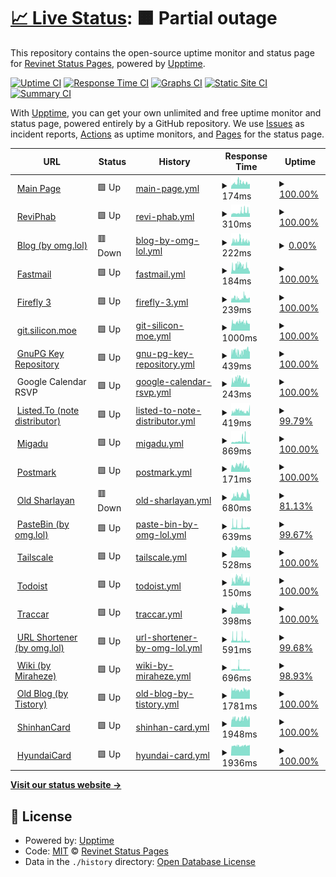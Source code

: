 # [📈 Live Status](https://status.revi.me): <!--live status--> **🟧 Partial outage**

This repository contains the open-source uptime monitor and status page for [Revinet Status Pages](https://status.revi.me), powered by [Upptime](https://github.com/upptime/upptime).

[![Uptime CI](https://github.com/revinet-status/upptime/workflows/Uptime%20CI/badge.svg)](https://github.com/revinet-status/upptime/actions?query=workflow%3A%22Uptime+CI%22)
[![Response Time CI](https://github.com/revinet-status/upptime/workflows/Response%20Time%20CI/badge.svg)](https://github.com/revinet-status/upptime/actions?query=workflow%3A%22Response+Time+CI%22)
[![Graphs CI](https://github.com/revinet-status/upptime/workflows/Graphs%20CI/badge.svg)](https://github.com/revinet-status/upptime/actions?query=workflow%3A%22Graphs+CI%22)
[![Static Site CI](https://github.com/revinet-status/upptime/workflows/Static%20Site%20CI/badge.svg)](https://github.com/revinet-status/upptime/actions?query=workflow%3A%22Static+Site+CI%22)
[![Summary CI](https://github.com/revinet-status/upptime/workflows/Summary%20CI/badge.svg)](https://github.com/revinet-status/upptime/actions?query=workflow%3A%22Summary+CI%22)

With [Upptime](https://upptime.js.org), you can get your own unlimited and free uptime monitor and status page, powered entirely by a GitHub repository. We use [Issues](https://github.com/revinet-status/upptime/issues) as incident reports, [Actions](https://github.com/revinet-status/upptime/actions) as uptime monitors, and [Pages](https://status.revi.me) for the status page.

<!--start: status pages-->
<!-- This summary is generated by Upptime (https://github.com/upptime/upptime) -->
<!-- Do not edit this manually, your changes will be overwritten -->
<!-- prettier-ignore -->
| URL | Status | History | Response Time | Uptime |
| --- | ------ | ------- | ------------- | ------ |
| <img alt="" src="https://icons.duckduckgo.com/ip3/revi.xyz.ico" height="13"> [Main Page](https://revi.xyz/) | 🟩 Up | [main-page.yml](https://github.com/revinet-status/upptime/commits/HEAD/history/main-page.yml) | <details><summary><img alt="Response time graph" src="./graphs/main-page/response-time-week.png" height="20"> 174ms</summary><br><a href="https://status.revi.me/history/main-page"><img alt="Response time 616" src="https://img.shields.io/endpoint?url=https%3A%2F%2Fraw.githubusercontent.com%2Frevinet-status%2Fupptime%2FHEAD%2Fapi%2Fmain-page%2Fresponse-time.json"></a><br><a href="https://status.revi.me/history/main-page"><img alt="24-hour response time 149" src="https://img.shields.io/endpoint?url=https%3A%2F%2Fraw.githubusercontent.com%2Frevinet-status%2Fupptime%2FHEAD%2Fapi%2Fmain-page%2Fresponse-time-day.json"></a><br><a href="https://status.revi.me/history/main-page"><img alt="7-day response time 174" src="https://img.shields.io/endpoint?url=https%3A%2F%2Fraw.githubusercontent.com%2Frevinet-status%2Fupptime%2FHEAD%2Fapi%2Fmain-page%2Fresponse-time-week.json"></a><br><a href="https://status.revi.me/history/main-page"><img alt="30-day response time 211" src="https://img.shields.io/endpoint?url=https%3A%2F%2Fraw.githubusercontent.com%2Frevinet-status%2Fupptime%2FHEAD%2Fapi%2Fmain-page%2Fresponse-time-month.json"></a><br><a href="https://status.revi.me/history/main-page"><img alt="1-year response time 616" src="https://img.shields.io/endpoint?url=https%3A%2F%2Fraw.githubusercontent.com%2Frevinet-status%2Fupptime%2FHEAD%2Fapi%2Fmain-page%2Fresponse-time-year.json"></a></details> | <details><summary><a href="https://status.revi.me/history/main-page">100.00%</a></summary><a href="https://status.revi.me/history/main-page"><img alt="All-time uptime 99.51%" src="https://img.shields.io/endpoint?url=https%3A%2F%2Fraw.githubusercontent.com%2Frevinet-status%2Fupptime%2FHEAD%2Fapi%2Fmain-page%2Fuptime.json"></a><br><a href="https://status.revi.me/history/main-page"><img alt="24-hour uptime 100.00%" src="https://img.shields.io/endpoint?url=https%3A%2F%2Fraw.githubusercontent.com%2Frevinet-status%2Fupptime%2FHEAD%2Fapi%2Fmain-page%2Fuptime-day.json"></a><br><a href="https://status.revi.me/history/main-page"><img alt="7-day uptime 100.00%" src="https://img.shields.io/endpoint?url=https%3A%2F%2Fraw.githubusercontent.com%2Frevinet-status%2Fupptime%2FHEAD%2Fapi%2Fmain-page%2Fuptime-week.json"></a><br><a href="https://status.revi.me/history/main-page"><img alt="30-day uptime 100.00%" src="https://img.shields.io/endpoint?url=https%3A%2F%2Fraw.githubusercontent.com%2Frevinet-status%2Fupptime%2FHEAD%2Fapi%2Fmain-page%2Fuptime-month.json"></a><br><a href="https://status.revi.me/history/main-page"><img alt="1-year uptime 99.51%" src="https://img.shields.io/endpoint?url=https%3A%2F%2Fraw.githubusercontent.com%2Frevinet-status%2Fupptime%2FHEAD%2Fapi%2Fmain-page%2Fuptime-year.json"></a></details>
| <img alt="" src="https://icons.duckduckgo.com/ip3/issuetracker.revi.xyz.ico" height="13"> [ReviPhab](https://issuetracker.revi.xyz/status/) | 🟩 Up | [revi-phab.yml](https://github.com/revinet-status/upptime/commits/HEAD/history/revi-phab.yml) | <details><summary><img alt="Response time graph" src="./graphs/revi-phab/response-time-week.png" height="20"> 310ms</summary><br><a href="https://status.revi.me/history/revi-phab"><img alt="Response time 627" src="https://img.shields.io/endpoint?url=https%3A%2F%2Fraw.githubusercontent.com%2Frevinet-status%2Fupptime%2FHEAD%2Fapi%2Frevi-phab%2Fresponse-time.json"></a><br><a href="https://status.revi.me/history/revi-phab"><img alt="24-hour response time 380" src="https://img.shields.io/endpoint?url=https%3A%2F%2Fraw.githubusercontent.com%2Frevinet-status%2Fupptime%2FHEAD%2Fapi%2Frevi-phab%2Fresponse-time-day.json"></a><br><a href="https://status.revi.me/history/revi-phab"><img alt="7-day response time 310" src="https://img.shields.io/endpoint?url=https%3A%2F%2Fraw.githubusercontent.com%2Frevinet-status%2Fupptime%2FHEAD%2Fapi%2Frevi-phab%2Fresponse-time-week.json"></a><br><a href="https://status.revi.me/history/revi-phab"><img alt="30-day response time 410" src="https://img.shields.io/endpoint?url=https%3A%2F%2Fraw.githubusercontent.com%2Frevinet-status%2Fupptime%2FHEAD%2Fapi%2Frevi-phab%2Fresponse-time-month.json"></a><br><a href="https://status.revi.me/history/revi-phab"><img alt="1-year response time 627" src="https://img.shields.io/endpoint?url=https%3A%2F%2Fraw.githubusercontent.com%2Frevinet-status%2Fupptime%2FHEAD%2Fapi%2Frevi-phab%2Fresponse-time-year.json"></a></details> | <details><summary><a href="https://status.revi.me/history/revi-phab">100.00%</a></summary><a href="https://status.revi.me/history/revi-phab"><img alt="All-time uptime 84.65%" src="https://img.shields.io/endpoint?url=https%3A%2F%2Fraw.githubusercontent.com%2Frevinet-status%2Fupptime%2FHEAD%2Fapi%2Frevi-phab%2Fuptime.json"></a><br><a href="https://status.revi.me/history/revi-phab"><img alt="24-hour uptime 100.00%" src="https://img.shields.io/endpoint?url=https%3A%2F%2Fraw.githubusercontent.com%2Frevinet-status%2Fupptime%2FHEAD%2Fapi%2Frevi-phab%2Fuptime-day.json"></a><br><a href="https://status.revi.me/history/revi-phab"><img alt="7-day uptime 100.00%" src="https://img.shields.io/endpoint?url=https%3A%2F%2Fraw.githubusercontent.com%2Frevinet-status%2Fupptime%2FHEAD%2Fapi%2Frevi-phab%2Fuptime-week.json"></a><br><a href="https://status.revi.me/history/revi-phab"><img alt="30-day uptime 99.71%" src="https://img.shields.io/endpoint?url=https%3A%2F%2Fraw.githubusercontent.com%2Frevinet-status%2Fupptime%2FHEAD%2Fapi%2Frevi-phab%2Fuptime-month.json"></a><br><a href="https://status.revi.me/history/revi-phab"><img alt="1-year uptime 84.65%" src="https://img.shields.io/endpoint?url=https%3A%2F%2Fraw.githubusercontent.com%2Frevinet-status%2Fupptime%2FHEAD%2Fapi%2Frevi-phab%2Fuptime-year.json"></a></details>
| <img alt="" src="https://icons.duckduckgo.com/ip3/revi.blog.ico" height="13"> [Blog (by omg.lol)](https://revi.blog/P86) | 🟥 Down | [blog-by-omg-lol.yml](https://github.com/revinet-status/upptime/commits/HEAD/history/blog-by-omg-lol.yml) | <details><summary><img alt="Response time graph" src="./graphs/blog-by-omg-lol/response-time-week.png" height="20"> 222ms</summary><br><a href="https://status.revi.me/history/blog-by-omg-lol"><img alt="Response time 708" src="https://img.shields.io/endpoint?url=https%3A%2F%2Fraw.githubusercontent.com%2Frevinet-status%2Fupptime%2FHEAD%2Fapi%2Fblog-by-omg-lol%2Fresponse-time.json"></a><br><a href="https://status.revi.me/history/blog-by-omg-lol"><img alt="24-hour response time 222" src="https://img.shields.io/endpoint?url=https%3A%2F%2Fraw.githubusercontent.com%2Frevinet-status%2Fupptime%2FHEAD%2Fapi%2Fblog-by-omg-lol%2Fresponse-time-day.json"></a><br><a href="https://status.revi.me/history/blog-by-omg-lol"><img alt="7-day response time 222" src="https://img.shields.io/endpoint?url=https%3A%2F%2Fraw.githubusercontent.com%2Frevinet-status%2Fupptime%2FHEAD%2Fapi%2Fblog-by-omg-lol%2Fresponse-time-week.json"></a><br><a href="https://status.revi.me/history/blog-by-omg-lol"><img alt="30-day response time 416" src="https://img.shields.io/endpoint?url=https%3A%2F%2Fraw.githubusercontent.com%2Frevinet-status%2Fupptime%2FHEAD%2Fapi%2Fblog-by-omg-lol%2Fresponse-time-month.json"></a><br><a href="https://status.revi.me/history/blog-by-omg-lol"><img alt="1-year response time 708" src="https://img.shields.io/endpoint?url=https%3A%2F%2Fraw.githubusercontent.com%2Frevinet-status%2Fupptime%2FHEAD%2Fapi%2Fblog-by-omg-lol%2Fresponse-time-year.json"></a></details> | <details><summary><a href="https://status.revi.me/history/blog-by-omg-lol">0.00%</a></summary><a href="https://status.revi.me/history/blog-by-omg-lol"><img alt="All-time uptime 92.49%" src="https://img.shields.io/endpoint?url=https%3A%2F%2Fraw.githubusercontent.com%2Frevinet-status%2Fupptime%2FHEAD%2Fapi%2Fblog-by-omg-lol%2Fuptime.json"></a><br><a href="https://status.revi.me/history/blog-by-omg-lol"><img alt="24-hour uptime 0.00%" src="https://img.shields.io/endpoint?url=https%3A%2F%2Fraw.githubusercontent.com%2Frevinet-status%2Fupptime%2FHEAD%2Fapi%2Fblog-by-omg-lol%2Fuptime-day.json"></a><br><a href="https://status.revi.me/history/blog-by-omg-lol"><img alt="7-day uptime 0.00%" src="https://img.shields.io/endpoint?url=https%3A%2F%2Fraw.githubusercontent.com%2Frevinet-status%2Fupptime%2FHEAD%2Fapi%2Fblog-by-omg-lol%2Fuptime-week.json"></a><br><a href="https://status.revi.me/history/blog-by-omg-lol"><img alt="30-day uptime 44.91%" src="https://img.shields.io/endpoint?url=https%3A%2F%2Fraw.githubusercontent.com%2Frevinet-status%2Fupptime%2FHEAD%2Fapi%2Fblog-by-omg-lol%2Fuptime-month.json"></a><br><a href="https://status.revi.me/history/blog-by-omg-lol"><img alt="1-year uptime 92.49%" src="https://img.shields.io/endpoint?url=https%3A%2F%2Fraw.githubusercontent.com%2Frevinet-status%2Fupptime%2FHEAD%2Fapi%2Fblog-by-omg-lol%2Fuptime-year.json"></a></details>
| <img alt="" src="https://icons.duckduckgo.com/ip3/app.fastmail.com.ico" height="13"> [Fastmail](https://app.fastmail.com/) | 🟩 Up | [fastmail.yml](https://github.com/revinet-status/upptime/commits/HEAD/history/fastmail.yml) | <details><summary><img alt="Response time graph" src="./graphs/fastmail/response-time-week.png" height="20"> 184ms</summary><br><a href="https://status.revi.me/history/fastmail"><img alt="Response time 179" src="https://img.shields.io/endpoint?url=https%3A%2F%2Fraw.githubusercontent.com%2Frevinet-status%2Fupptime%2FHEAD%2Fapi%2Ffastmail%2Fresponse-time.json"></a><br><a href="https://status.revi.me/history/fastmail"><img alt="24-hour response time 100" src="https://img.shields.io/endpoint?url=https%3A%2F%2Fraw.githubusercontent.com%2Frevinet-status%2Fupptime%2FHEAD%2Fapi%2Ffastmail%2Fresponse-time-day.json"></a><br><a href="https://status.revi.me/history/fastmail"><img alt="7-day response time 184" src="https://img.shields.io/endpoint?url=https%3A%2F%2Fraw.githubusercontent.com%2Frevinet-status%2Fupptime%2FHEAD%2Fapi%2Ffastmail%2Fresponse-time-week.json"></a><br><a href="https://status.revi.me/history/fastmail"><img alt="30-day response time 167" src="https://img.shields.io/endpoint?url=https%3A%2F%2Fraw.githubusercontent.com%2Frevinet-status%2Fupptime%2FHEAD%2Fapi%2Ffastmail%2Fresponse-time-month.json"></a><br><a href="https://status.revi.me/history/fastmail"><img alt="1-year response time 179" src="https://img.shields.io/endpoint?url=https%3A%2F%2Fraw.githubusercontent.com%2Frevinet-status%2Fupptime%2FHEAD%2Fapi%2Ffastmail%2Fresponse-time-year.json"></a></details> | <details><summary><a href="https://status.revi.me/history/fastmail">100.00%</a></summary><a href="https://status.revi.me/history/fastmail"><img alt="All-time uptime 100.00%" src="https://img.shields.io/endpoint?url=https%3A%2F%2Fraw.githubusercontent.com%2Frevinet-status%2Fupptime%2FHEAD%2Fapi%2Ffastmail%2Fuptime.json"></a><br><a href="https://status.revi.me/history/fastmail"><img alt="24-hour uptime 100.00%" src="https://img.shields.io/endpoint?url=https%3A%2F%2Fraw.githubusercontent.com%2Frevinet-status%2Fupptime%2FHEAD%2Fapi%2Ffastmail%2Fuptime-day.json"></a><br><a href="https://status.revi.me/history/fastmail"><img alt="7-day uptime 100.00%" src="https://img.shields.io/endpoint?url=https%3A%2F%2Fraw.githubusercontent.com%2Frevinet-status%2Fupptime%2FHEAD%2Fapi%2Ffastmail%2Fuptime-week.json"></a><br><a href="https://status.revi.me/history/fastmail"><img alt="30-day uptime 100.00%" src="https://img.shields.io/endpoint?url=https%3A%2F%2Fraw.githubusercontent.com%2Frevinet-status%2Fupptime%2FHEAD%2Fapi%2Ffastmail%2Fuptime-month.json"></a><br><a href="https://status.revi.me/history/fastmail"><img alt="1-year uptime 100.00%" src="https://img.shields.io/endpoint?url=https%3A%2F%2Fraw.githubusercontent.com%2Frevinet-status%2Fupptime%2FHEAD%2Fapi%2Ffastmail%2Fuptime-year.json"></a></details>
| <img alt="" src="https://icons.duckduckgo.com/ip3/ff3.revi.xyz.ico" height="13"> [Firefly 3](https://ff3.revi.xyz/login) | 🟩 Up | [firefly-3.yml](https://github.com/revinet-status/upptime/commits/HEAD/history/firefly-3.yml) | <details><summary><img alt="Response time graph" src="./graphs/firefly-3/response-time-week.png" height="20"> 239ms</summary><br><a href="https://status.revi.me/history/firefly-3"><img alt="Response time 268" src="https://img.shields.io/endpoint?url=https%3A%2F%2Fraw.githubusercontent.com%2Frevinet-status%2Fupptime%2FHEAD%2Fapi%2Ffirefly-3%2Fresponse-time.json"></a><br><a href="https://status.revi.me/history/firefly-3"><img alt="24-hour response time 254" src="https://img.shields.io/endpoint?url=https%3A%2F%2Fraw.githubusercontent.com%2Frevinet-status%2Fupptime%2FHEAD%2Fapi%2Ffirefly-3%2Fresponse-time-day.json"></a><br><a href="https://status.revi.me/history/firefly-3"><img alt="7-day response time 239" src="https://img.shields.io/endpoint?url=https%3A%2F%2Fraw.githubusercontent.com%2Frevinet-status%2Fupptime%2FHEAD%2Fapi%2Ffirefly-3%2Fresponse-time-week.json"></a><br><a href="https://status.revi.me/history/firefly-3"><img alt="30-day response time 244" src="https://img.shields.io/endpoint?url=https%3A%2F%2Fraw.githubusercontent.com%2Frevinet-status%2Fupptime%2FHEAD%2Fapi%2Ffirefly-3%2Fresponse-time-month.json"></a><br><a href="https://status.revi.me/history/firefly-3"><img alt="1-year response time 268" src="https://img.shields.io/endpoint?url=https%3A%2F%2Fraw.githubusercontent.com%2Frevinet-status%2Fupptime%2FHEAD%2Fapi%2Ffirefly-3%2Fresponse-time-year.json"></a></details> | <details><summary><a href="https://status.revi.me/history/firefly-3">100.00%</a></summary><a href="https://status.revi.me/history/firefly-3"><img alt="All-time uptime 91.80%" src="https://img.shields.io/endpoint?url=https%3A%2F%2Fraw.githubusercontent.com%2Frevinet-status%2Fupptime%2FHEAD%2Fapi%2Ffirefly-3%2Fuptime.json"></a><br><a href="https://status.revi.me/history/firefly-3"><img alt="24-hour uptime 100.00%" src="https://img.shields.io/endpoint?url=https%3A%2F%2Fraw.githubusercontent.com%2Frevinet-status%2Fupptime%2FHEAD%2Fapi%2Ffirefly-3%2Fuptime-day.json"></a><br><a href="https://status.revi.me/history/firefly-3"><img alt="7-day uptime 100.00%" src="https://img.shields.io/endpoint?url=https%3A%2F%2Fraw.githubusercontent.com%2Frevinet-status%2Fupptime%2FHEAD%2Fapi%2Ffirefly-3%2Fuptime-week.json"></a><br><a href="https://status.revi.me/history/firefly-3"><img alt="30-day uptime 94.73%" src="https://img.shields.io/endpoint?url=https%3A%2F%2Fraw.githubusercontent.com%2Frevinet-status%2Fupptime%2FHEAD%2Fapi%2Ffirefly-3%2Fuptime-month.json"></a><br><a href="https://status.revi.me/history/firefly-3"><img alt="1-year uptime 91.80%" src="https://img.shields.io/endpoint?url=https%3A%2F%2Fraw.githubusercontent.com%2Frevinet-status%2Fupptime%2FHEAD%2Fapi%2Ffirefly-3%2Fuptime-year.json"></a></details>
| <img alt="" src="https://icons.duckduckgo.com/ip3/git.silicon.moe.ico" height="13"> [git.silicon.moe](https://git.silicon.moe/revi/dots/commit/7a987ba1a7625052a50d9c7c87dcc89de562e931) | 🟩 Up | [git-silicon-moe.yml](https://github.com/revinet-status/upptime/commits/HEAD/history/git-silicon-moe.yml) | <details><summary><img alt="Response time graph" src="./graphs/git-silicon-moe/response-time-week.png" height="20"> 1000ms</summary><br><a href="https://status.revi.me/history/git-silicon-moe"><img alt="Response time 975" src="https://img.shields.io/endpoint?url=https%3A%2F%2Fraw.githubusercontent.com%2Frevinet-status%2Fupptime%2FHEAD%2Fapi%2Fgit-silicon-moe%2Fresponse-time.json"></a><br><a href="https://status.revi.me/history/git-silicon-moe"><img alt="24-hour response time 870" src="https://img.shields.io/endpoint?url=https%3A%2F%2Fraw.githubusercontent.com%2Frevinet-status%2Fupptime%2FHEAD%2Fapi%2Fgit-silicon-moe%2Fresponse-time-day.json"></a><br><a href="https://status.revi.me/history/git-silicon-moe"><img alt="7-day response time 1000" src="https://img.shields.io/endpoint?url=https%3A%2F%2Fraw.githubusercontent.com%2Frevinet-status%2Fupptime%2FHEAD%2Fapi%2Fgit-silicon-moe%2Fresponse-time-week.json"></a><br><a href="https://status.revi.me/history/git-silicon-moe"><img alt="30-day response time 945" src="https://img.shields.io/endpoint?url=https%3A%2F%2Fraw.githubusercontent.com%2Frevinet-status%2Fupptime%2FHEAD%2Fapi%2Fgit-silicon-moe%2Fresponse-time-month.json"></a><br><a href="https://status.revi.me/history/git-silicon-moe"><img alt="1-year response time 975" src="https://img.shields.io/endpoint?url=https%3A%2F%2Fraw.githubusercontent.com%2Frevinet-status%2Fupptime%2FHEAD%2Fapi%2Fgit-silicon-moe%2Fresponse-time-year.json"></a></details> | <details><summary><a href="https://status.revi.me/history/git-silicon-moe">100.00%</a></summary><a href="https://status.revi.me/history/git-silicon-moe"><img alt="All-time uptime 82.67%" src="https://img.shields.io/endpoint?url=https%3A%2F%2Fraw.githubusercontent.com%2Frevinet-status%2Fupptime%2FHEAD%2Fapi%2Fgit-silicon-moe%2Fuptime.json"></a><br><a href="https://status.revi.me/history/git-silicon-moe"><img alt="24-hour uptime 100.00%" src="https://img.shields.io/endpoint?url=https%3A%2F%2Fraw.githubusercontent.com%2Frevinet-status%2Fupptime%2FHEAD%2Fapi%2Fgit-silicon-moe%2Fuptime-day.json"></a><br><a href="https://status.revi.me/history/git-silicon-moe"><img alt="7-day uptime 100.00%" src="https://img.shields.io/endpoint?url=https%3A%2F%2Fraw.githubusercontent.com%2Frevinet-status%2Fupptime%2FHEAD%2Fapi%2Fgit-silicon-moe%2Fuptime-week.json"></a><br><a href="https://status.revi.me/history/git-silicon-moe"><img alt="30-day uptime 100.00%" src="https://img.shields.io/endpoint?url=https%3A%2F%2Fraw.githubusercontent.com%2Frevinet-status%2Fupptime%2FHEAD%2Fapi%2Fgit-silicon-moe%2Fuptime-month.json"></a><br><a href="https://status.revi.me/history/git-silicon-moe"><img alt="1-year uptime 82.67%" src="https://img.shields.io/endpoint?url=https%3A%2F%2Fraw.githubusercontent.com%2Frevinet-status%2Fupptime%2FHEAD%2Fapi%2Fgit-silicon-moe%2Fuptime-year.json"></a></details>
| <img alt="" src="https://static.miraheze.org/reviwiki/0/09/Reviwikifavicon.ico" height="13"> [GnuPG Key Repository](https://k.revi.xyz/0xBEFF197A.asc) | 🟩 Up | [gnu-pg-key-repository.yml](https://github.com/revinet-status/upptime/commits/HEAD/history/gnu-pg-key-repository.yml) | <details><summary><img alt="Response time graph" src="./graphs/gnu-pg-key-repository/response-time-week.png" height="20"> 439ms</summary><br><a href="https://status.revi.me/history/gnu-pg-key-repository"><img alt="Response time 506" src="https://img.shields.io/endpoint?url=https%3A%2F%2Fraw.githubusercontent.com%2Frevinet-status%2Fupptime%2FHEAD%2Fapi%2Fgnu-pg-key-repository%2Fresponse-time.json"></a><br><a href="https://status.revi.me/history/gnu-pg-key-repository"><img alt="24-hour response time 469" src="https://img.shields.io/endpoint?url=https%3A%2F%2Fraw.githubusercontent.com%2Frevinet-status%2Fupptime%2FHEAD%2Fapi%2Fgnu-pg-key-repository%2Fresponse-time-day.json"></a><br><a href="https://status.revi.me/history/gnu-pg-key-repository"><img alt="7-day response time 439" src="https://img.shields.io/endpoint?url=https%3A%2F%2Fraw.githubusercontent.com%2Frevinet-status%2Fupptime%2FHEAD%2Fapi%2Fgnu-pg-key-repository%2Fresponse-time-week.json"></a><br><a href="https://status.revi.me/history/gnu-pg-key-repository"><img alt="30-day response time 702" src="https://img.shields.io/endpoint?url=https%3A%2F%2Fraw.githubusercontent.com%2Frevinet-status%2Fupptime%2FHEAD%2Fapi%2Fgnu-pg-key-repository%2Fresponse-time-month.json"></a><br><a href="https://status.revi.me/history/gnu-pg-key-repository"><img alt="1-year response time 506" src="https://img.shields.io/endpoint?url=https%3A%2F%2Fraw.githubusercontent.com%2Frevinet-status%2Fupptime%2FHEAD%2Fapi%2Fgnu-pg-key-repository%2Fresponse-time-year.json"></a></details> | <details><summary><a href="https://status.revi.me/history/gnu-pg-key-repository">100.00%</a></summary><a href="https://status.revi.me/history/gnu-pg-key-repository"><img alt="All-time uptime 100.00%" src="https://img.shields.io/endpoint?url=https%3A%2F%2Fraw.githubusercontent.com%2Frevinet-status%2Fupptime%2FHEAD%2Fapi%2Fgnu-pg-key-repository%2Fuptime.json"></a><br><a href="https://status.revi.me/history/gnu-pg-key-repository"><img alt="24-hour uptime 100.00%" src="https://img.shields.io/endpoint?url=https%3A%2F%2Fraw.githubusercontent.com%2Frevinet-status%2Fupptime%2FHEAD%2Fapi%2Fgnu-pg-key-repository%2Fuptime-day.json"></a><br><a href="https://status.revi.me/history/gnu-pg-key-repository"><img alt="7-day uptime 100.00%" src="https://img.shields.io/endpoint?url=https%3A%2F%2Fraw.githubusercontent.com%2Frevinet-status%2Fupptime%2FHEAD%2Fapi%2Fgnu-pg-key-repository%2Fuptime-week.json"></a><br><a href="https://status.revi.me/history/gnu-pg-key-repository"><img alt="30-day uptime 100.00%" src="https://img.shields.io/endpoint?url=https%3A%2F%2Fraw.githubusercontent.com%2Frevinet-status%2Fupptime%2FHEAD%2Fapi%2Fgnu-pg-key-repository%2Fuptime-month.json"></a><br><a href="https://status.revi.me/history/gnu-pg-key-repository"><img alt="1-year uptime 100.00%" src="https://img.shields.io/endpoint?url=https%3A%2F%2Fraw.githubusercontent.com%2Frevinet-status%2Fupptime%2FHEAD%2Fapi%2Fgnu-pg-key-repository%2Fuptime-year.json"></a></details>
| <img alt="" src="https://workspace.google.com/favicon.ico" height="13"> Google Calendar RSVP | 🟩 Up | [google-calendar-rsvp.yml](https://github.com/revinet-status/upptime/commits/HEAD/history/google-calendar-rsvp.yml) | <details><summary><img alt="Response time graph" src="./graphs/google-calendar-rsvp/response-time-week.png" height="20"> 243ms</summary><br><a href="https://status.revi.me/history/google-calendar-rsvp"><img alt="Response time 247" src="https://img.shields.io/endpoint?url=https%3A%2F%2Fraw.githubusercontent.com%2Frevinet-status%2Fupptime%2FHEAD%2Fapi%2Fgoogle-calendar-rsvp%2Fresponse-time.json"></a><br><a href="https://status.revi.me/history/google-calendar-rsvp"><img alt="24-hour response time 135" src="https://img.shields.io/endpoint?url=https%3A%2F%2Fraw.githubusercontent.com%2Frevinet-status%2Fupptime%2FHEAD%2Fapi%2Fgoogle-calendar-rsvp%2Fresponse-time-day.json"></a><br><a href="https://status.revi.me/history/google-calendar-rsvp"><img alt="7-day response time 243" src="https://img.shields.io/endpoint?url=https%3A%2F%2Fraw.githubusercontent.com%2Frevinet-status%2Fupptime%2FHEAD%2Fapi%2Fgoogle-calendar-rsvp%2Fresponse-time-week.json"></a><br><a href="https://status.revi.me/history/google-calendar-rsvp"><img alt="30-day response time 240" src="https://img.shields.io/endpoint?url=https%3A%2F%2Fraw.githubusercontent.com%2Frevinet-status%2Fupptime%2FHEAD%2Fapi%2Fgoogle-calendar-rsvp%2Fresponse-time-month.json"></a><br><a href="https://status.revi.me/history/google-calendar-rsvp"><img alt="1-year response time 247" src="https://img.shields.io/endpoint?url=https%3A%2F%2Fraw.githubusercontent.com%2Frevinet-status%2Fupptime%2FHEAD%2Fapi%2Fgoogle-calendar-rsvp%2Fresponse-time-year.json"></a></details> | <details><summary><a href="https://status.revi.me/history/google-calendar-rsvp">100.00%</a></summary><a href="https://status.revi.me/history/google-calendar-rsvp"><img alt="All-time uptime 100.00%" src="https://img.shields.io/endpoint?url=https%3A%2F%2Fraw.githubusercontent.com%2Frevinet-status%2Fupptime%2FHEAD%2Fapi%2Fgoogle-calendar-rsvp%2Fuptime.json"></a><br><a href="https://status.revi.me/history/google-calendar-rsvp"><img alt="24-hour uptime 100.00%" src="https://img.shields.io/endpoint?url=https%3A%2F%2Fraw.githubusercontent.com%2Frevinet-status%2Fupptime%2FHEAD%2Fapi%2Fgoogle-calendar-rsvp%2Fuptime-day.json"></a><br><a href="https://status.revi.me/history/google-calendar-rsvp"><img alt="7-day uptime 100.00%" src="https://img.shields.io/endpoint?url=https%3A%2F%2Fraw.githubusercontent.com%2Frevinet-status%2Fupptime%2FHEAD%2Fapi%2Fgoogle-calendar-rsvp%2Fuptime-week.json"></a><br><a href="https://status.revi.me/history/google-calendar-rsvp"><img alt="30-day uptime 100.00%" src="https://img.shields.io/endpoint?url=https%3A%2F%2Fraw.githubusercontent.com%2Frevinet-status%2Fupptime%2FHEAD%2Fapi%2Fgoogle-calendar-rsvp%2Fuptime-month.json"></a><br><a href="https://status.revi.me/history/google-calendar-rsvp"><img alt="1-year uptime 100.00%" src="https://img.shields.io/endpoint?url=https%3A%2F%2Fraw.githubusercontent.com%2Frevinet-status%2Fupptime%2FHEAD%2Fapi%2Fgoogle-calendar-rsvp%2Fuptime-year.json"></a></details>
| <img alt="" src="https://icons.duckduckgo.com/ip3/listed.to.ico" height="13"> [Listed.To (note distributor)](https://listed.to/p/wrEd7iVigI) | 🟩 Up | [listed-to-note-distributor.yml](https://github.com/revinet-status/upptime/commits/HEAD/history/listed-to-note-distributor.yml) | <details><summary><img alt="Response time graph" src="./graphs/listed-to-note-distributor/response-time-week.png" height="20"> 419ms</summary><br><a href="https://status.revi.me/history/listed-to-note-distributor"><img alt="Response time 414" src="https://img.shields.io/endpoint?url=https%3A%2F%2Fraw.githubusercontent.com%2Frevinet-status%2Fupptime%2FHEAD%2Fapi%2Flisted-to-note-distributor%2Fresponse-time.json"></a><br><a href="https://status.revi.me/history/listed-to-note-distributor"><img alt="24-hour response time 567" src="https://img.shields.io/endpoint?url=https%3A%2F%2Fraw.githubusercontent.com%2Frevinet-status%2Fupptime%2FHEAD%2Fapi%2Flisted-to-note-distributor%2Fresponse-time-day.json"></a><br><a href="https://status.revi.me/history/listed-to-note-distributor"><img alt="7-day response time 419" src="https://img.shields.io/endpoint?url=https%3A%2F%2Fraw.githubusercontent.com%2Frevinet-status%2Fupptime%2FHEAD%2Fapi%2Flisted-to-note-distributor%2Fresponse-time-week.json"></a><br><a href="https://status.revi.me/history/listed-to-note-distributor"><img alt="30-day response time 478" src="https://img.shields.io/endpoint?url=https%3A%2F%2Fraw.githubusercontent.com%2Frevinet-status%2Fupptime%2FHEAD%2Fapi%2Flisted-to-note-distributor%2Fresponse-time-month.json"></a><br><a href="https://status.revi.me/history/listed-to-note-distributor"><img alt="1-year response time 414" src="https://img.shields.io/endpoint?url=https%3A%2F%2Fraw.githubusercontent.com%2Frevinet-status%2Fupptime%2FHEAD%2Fapi%2Flisted-to-note-distributor%2Fresponse-time-year.json"></a></details> | <details><summary><a href="https://status.revi.me/history/listed-to-note-distributor">99.79%</a></summary><a href="https://status.revi.me/history/listed-to-note-distributor"><img alt="All-time uptime 99.63%" src="https://img.shields.io/endpoint?url=https%3A%2F%2Fraw.githubusercontent.com%2Frevinet-status%2Fupptime%2FHEAD%2Fapi%2Flisted-to-note-distributor%2Fuptime.json"></a><br><a href="https://status.revi.me/history/listed-to-note-distributor"><img alt="24-hour uptime 100.00%" src="https://img.shields.io/endpoint?url=https%3A%2F%2Fraw.githubusercontent.com%2Frevinet-status%2Fupptime%2FHEAD%2Fapi%2Flisted-to-note-distributor%2Fuptime-day.json"></a><br><a href="https://status.revi.me/history/listed-to-note-distributor"><img alt="7-day uptime 99.79%" src="https://img.shields.io/endpoint?url=https%3A%2F%2Fraw.githubusercontent.com%2Frevinet-status%2Fupptime%2FHEAD%2Fapi%2Flisted-to-note-distributor%2Fuptime-week.json"></a><br><a href="https://status.revi.me/history/listed-to-note-distributor"><img alt="30-day uptime 99.88%" src="https://img.shields.io/endpoint?url=https%3A%2F%2Fraw.githubusercontent.com%2Frevinet-status%2Fupptime%2FHEAD%2Fapi%2Flisted-to-note-distributor%2Fuptime-month.json"></a><br><a href="https://status.revi.me/history/listed-to-note-distributor"><img alt="1-year uptime 99.63%" src="https://img.shields.io/endpoint?url=https%3A%2F%2Fraw.githubusercontent.com%2Frevinet-status%2Fupptime%2FHEAD%2Fapi%2Flisted-to-note-distributor%2Fuptime-year.json"></a></details>
| <img alt="" src="https://icons.duckduckgo.com/ip3/admin.migadu.com.ico" height="13"> [Migadu](https://admin.migadu.com/public/login) | 🟩 Up | [migadu.yml](https://github.com/revinet-status/upptime/commits/HEAD/history/migadu.yml) | <details><summary><img alt="Response time graph" src="./graphs/migadu/response-time-week.png" height="20"> 869ms</summary><br><a href="https://status.revi.me/history/migadu"><img alt="Response time 688" src="https://img.shields.io/endpoint?url=https%3A%2F%2Fraw.githubusercontent.com%2Frevinet-status%2Fupptime%2FHEAD%2Fapi%2Fmigadu%2Fresponse-time.json"></a><br><a href="https://status.revi.me/history/migadu"><img alt="24-hour response time 470" src="https://img.shields.io/endpoint?url=https%3A%2F%2Fraw.githubusercontent.com%2Frevinet-status%2Fupptime%2FHEAD%2Fapi%2Fmigadu%2Fresponse-time-day.json"></a><br><a href="https://status.revi.me/history/migadu"><img alt="7-day response time 869" src="https://img.shields.io/endpoint?url=https%3A%2F%2Fraw.githubusercontent.com%2Frevinet-status%2Fupptime%2FHEAD%2Fapi%2Fmigadu%2Fresponse-time-week.json"></a><br><a href="https://status.revi.me/history/migadu"><img alt="30-day response time 737" src="https://img.shields.io/endpoint?url=https%3A%2F%2Fraw.githubusercontent.com%2Frevinet-status%2Fupptime%2FHEAD%2Fapi%2Fmigadu%2Fresponse-time-month.json"></a><br><a href="https://status.revi.me/history/migadu"><img alt="1-year response time 688" src="https://img.shields.io/endpoint?url=https%3A%2F%2Fraw.githubusercontent.com%2Frevinet-status%2Fupptime%2FHEAD%2Fapi%2Fmigadu%2Fresponse-time-year.json"></a></details> | <details><summary><a href="https://status.revi.me/history/migadu">100.00%</a></summary><a href="https://status.revi.me/history/migadu"><img alt="All-time uptime 99.98%" src="https://img.shields.io/endpoint?url=https%3A%2F%2Fraw.githubusercontent.com%2Frevinet-status%2Fupptime%2FHEAD%2Fapi%2Fmigadu%2Fuptime.json"></a><br><a href="https://status.revi.me/history/migadu"><img alt="24-hour uptime 100.00%" src="https://img.shields.io/endpoint?url=https%3A%2F%2Fraw.githubusercontent.com%2Frevinet-status%2Fupptime%2FHEAD%2Fapi%2Fmigadu%2Fuptime-day.json"></a><br><a href="https://status.revi.me/history/migadu"><img alt="7-day uptime 100.00%" src="https://img.shields.io/endpoint?url=https%3A%2F%2Fraw.githubusercontent.com%2Frevinet-status%2Fupptime%2FHEAD%2Fapi%2Fmigadu%2Fuptime-week.json"></a><br><a href="https://status.revi.me/history/migadu"><img alt="30-day uptime 100.00%" src="https://img.shields.io/endpoint?url=https%3A%2F%2Fraw.githubusercontent.com%2Frevinet-status%2Fupptime%2FHEAD%2Fapi%2Fmigadu%2Fuptime-month.json"></a><br><a href="https://status.revi.me/history/migadu"><img alt="1-year uptime 99.98%" src="https://img.shields.io/endpoint?url=https%3A%2F%2Fraw.githubusercontent.com%2Frevinet-status%2Fupptime%2FHEAD%2Fapi%2Fmigadu%2Fuptime-year.json"></a></details>
| <img alt="" src="https://postmarkapp.com/images/favicon.ico" height="13"> [Postmark](https://api.postmarkapp.com/senders?count=50&offset=0) | 🟩 Up | [postmark.yml](https://github.com/revinet-status/upptime/commits/HEAD/history/postmark.yml) | <details><summary><img alt="Response time graph" src="./graphs/postmark/response-time-week.png" height="20"> 171ms</summary><br><a href="https://status.revi.me/history/postmark"><img alt="Response time 165" src="https://img.shields.io/endpoint?url=https%3A%2F%2Fraw.githubusercontent.com%2Frevinet-status%2Fupptime%2FHEAD%2Fapi%2Fpostmark%2Fresponse-time.json"></a><br><a href="https://status.revi.me/history/postmark"><img alt="24-hour response time 101" src="https://img.shields.io/endpoint?url=https%3A%2F%2Fraw.githubusercontent.com%2Frevinet-status%2Fupptime%2FHEAD%2Fapi%2Fpostmark%2Fresponse-time-day.json"></a><br><a href="https://status.revi.me/history/postmark"><img alt="7-day response time 171" src="https://img.shields.io/endpoint?url=https%3A%2F%2Fraw.githubusercontent.com%2Frevinet-status%2Fupptime%2FHEAD%2Fapi%2Fpostmark%2Fresponse-time-week.json"></a><br><a href="https://status.revi.me/history/postmark"><img alt="30-day response time 165" src="https://img.shields.io/endpoint?url=https%3A%2F%2Fraw.githubusercontent.com%2Frevinet-status%2Fupptime%2FHEAD%2Fapi%2Fpostmark%2Fresponse-time-month.json"></a><br><a href="https://status.revi.me/history/postmark"><img alt="1-year response time 165" src="https://img.shields.io/endpoint?url=https%3A%2F%2Fraw.githubusercontent.com%2Frevinet-status%2Fupptime%2FHEAD%2Fapi%2Fpostmark%2Fresponse-time-year.json"></a></details> | <details><summary><a href="https://status.revi.me/history/postmark">100.00%</a></summary><a href="https://status.revi.me/history/postmark"><img alt="All-time uptime 99.99%" src="https://img.shields.io/endpoint?url=https%3A%2F%2Fraw.githubusercontent.com%2Frevinet-status%2Fupptime%2FHEAD%2Fapi%2Fpostmark%2Fuptime.json"></a><br><a href="https://status.revi.me/history/postmark"><img alt="24-hour uptime 100.00%" src="https://img.shields.io/endpoint?url=https%3A%2F%2Fraw.githubusercontent.com%2Frevinet-status%2Fupptime%2FHEAD%2Fapi%2Fpostmark%2Fuptime-day.json"></a><br><a href="https://status.revi.me/history/postmark"><img alt="7-day uptime 100.00%" src="https://img.shields.io/endpoint?url=https%3A%2F%2Fraw.githubusercontent.com%2Frevinet-status%2Fupptime%2FHEAD%2Fapi%2Fpostmark%2Fuptime-week.json"></a><br><a href="https://status.revi.me/history/postmark"><img alt="30-day uptime 100.00%" src="https://img.shields.io/endpoint?url=https%3A%2F%2Fraw.githubusercontent.com%2Frevinet-status%2Fupptime%2FHEAD%2Fapi%2Fpostmark%2Fuptime-month.json"></a><br><a href="https://status.revi.me/history/postmark"><img alt="1-year uptime 99.99%" src="https://img.shields.io/endpoint?url=https%3A%2F%2Fraw.githubusercontent.com%2Frevinet-status%2Fupptime%2FHEAD%2Fapi%2Fpostmark%2Fuptime-year.json"></a></details>
| <img alt="" src="https://icons.duckduckgo.com/ip3/old.sharlayan.city.ico" height="13"> [Old Sharlayan](https://old.sharlayan.city/nodeinfo/2.0) | 🟥 Down | [old-sharlayan.yml](https://github.com/revinet-status/upptime/commits/HEAD/history/old-sharlayan.yml) | <details><summary><img alt="Response time graph" src="./graphs/old-sharlayan/response-time-week.png" height="20"> 680ms</summary><br><a href="https://status.revi.me/history/old-sharlayan"><img alt="Response time 779" src="https://img.shields.io/endpoint?url=https%3A%2F%2Fraw.githubusercontent.com%2Frevinet-status%2Fupptime%2FHEAD%2Fapi%2Fold-sharlayan%2Fresponse-time.json"></a><br><a href="https://status.revi.me/history/old-sharlayan"><img alt="24-hour response time 862" src="https://img.shields.io/endpoint?url=https%3A%2F%2Fraw.githubusercontent.com%2Frevinet-status%2Fupptime%2FHEAD%2Fapi%2Fold-sharlayan%2Fresponse-time-day.json"></a><br><a href="https://status.revi.me/history/old-sharlayan"><img alt="7-day response time 680" src="https://img.shields.io/endpoint?url=https%3A%2F%2Fraw.githubusercontent.com%2Frevinet-status%2Fupptime%2FHEAD%2Fapi%2Fold-sharlayan%2Fresponse-time-week.json"></a><br><a href="https://status.revi.me/history/old-sharlayan"><img alt="30-day response time 563" src="https://img.shields.io/endpoint?url=https%3A%2F%2Fraw.githubusercontent.com%2Frevinet-status%2Fupptime%2FHEAD%2Fapi%2Fold-sharlayan%2Fresponse-time-month.json"></a><br><a href="https://status.revi.me/history/old-sharlayan"><img alt="1-year response time 779" src="https://img.shields.io/endpoint?url=https%3A%2F%2Fraw.githubusercontent.com%2Frevinet-status%2Fupptime%2FHEAD%2Fapi%2Fold-sharlayan%2Fresponse-time-year.json"></a></details> | <details><summary><a href="https://status.revi.me/history/old-sharlayan">81.13%</a></summary><a href="https://status.revi.me/history/old-sharlayan"><img alt="All-time uptime 90.70%" src="https://img.shields.io/endpoint?url=https%3A%2F%2Fraw.githubusercontent.com%2Frevinet-status%2Fupptime%2FHEAD%2Fapi%2Fold-sharlayan%2Fuptime.json"></a><br><a href="https://status.revi.me/history/old-sharlayan"><img alt="24-hour uptime 0.00%" src="https://img.shields.io/endpoint?url=https%3A%2F%2Fraw.githubusercontent.com%2Frevinet-status%2Fupptime%2FHEAD%2Fapi%2Fold-sharlayan%2Fuptime-day.json"></a><br><a href="https://status.revi.me/history/old-sharlayan"><img alt="7-day uptime 81.13%" src="https://img.shields.io/endpoint?url=https%3A%2F%2Fraw.githubusercontent.com%2Frevinet-status%2Fupptime%2FHEAD%2Fapi%2Fold-sharlayan%2Fuptime-week.json"></a><br><a href="https://status.revi.me/history/old-sharlayan"><img alt="30-day uptime 95.50%" src="https://img.shields.io/endpoint?url=https%3A%2F%2Fraw.githubusercontent.com%2Frevinet-status%2Fupptime%2FHEAD%2Fapi%2Fold-sharlayan%2Fuptime-month.json"></a><br><a href="https://status.revi.me/history/old-sharlayan"><img alt="1-year uptime 90.70%" src="https://img.shields.io/endpoint?url=https%3A%2F%2Fraw.githubusercontent.com%2Frevinet-status%2Fupptime%2FHEAD%2Fapi%2Fold-sharlayan%2Fuptime-year.json"></a></details>
| <img alt="" src="https://icons.duckduckgo.com/ip3/paste.revi.xyz.ico" height="13"> [PasteBin (by omg.lol)](https://paste.revi.xyz/temp20230711-1/raw) | 🟩 Up | [paste-bin-by-omg-lol.yml](https://github.com/revinet-status/upptime/commits/HEAD/history/paste-bin-by-omg-lol.yml) | <details><summary><img alt="Response time graph" src="./graphs/paste-bin-by-omg-lol/response-time-week.png" height="20"> 639ms</summary><br><a href="https://status.revi.me/history/paste-bin-by-omg-lol"><img alt="Response time 460" src="https://img.shields.io/endpoint?url=https%3A%2F%2Fraw.githubusercontent.com%2Frevinet-status%2Fupptime%2FHEAD%2Fapi%2Fpaste-bin-by-omg-lol%2Fresponse-time.json"></a><br><a href="https://status.revi.me/history/paste-bin-by-omg-lol"><img alt="24-hour response time 583" src="https://img.shields.io/endpoint?url=https%3A%2F%2Fraw.githubusercontent.com%2Frevinet-status%2Fupptime%2FHEAD%2Fapi%2Fpaste-bin-by-omg-lol%2Fresponse-time-day.json"></a><br><a href="https://status.revi.me/history/paste-bin-by-omg-lol"><img alt="7-day response time 639" src="https://img.shields.io/endpoint?url=https%3A%2F%2Fraw.githubusercontent.com%2Frevinet-status%2Fupptime%2FHEAD%2Fapi%2Fpaste-bin-by-omg-lol%2Fresponse-time-week.json"></a><br><a href="https://status.revi.me/history/paste-bin-by-omg-lol"><img alt="30-day response time 446" src="https://img.shields.io/endpoint?url=https%3A%2F%2Fraw.githubusercontent.com%2Frevinet-status%2Fupptime%2FHEAD%2Fapi%2Fpaste-bin-by-omg-lol%2Fresponse-time-month.json"></a><br><a href="https://status.revi.me/history/paste-bin-by-omg-lol"><img alt="1-year response time 460" src="https://img.shields.io/endpoint?url=https%3A%2F%2Fraw.githubusercontent.com%2Frevinet-status%2Fupptime%2FHEAD%2Fapi%2Fpaste-bin-by-omg-lol%2Fresponse-time-year.json"></a></details> | <details><summary><a href="https://status.revi.me/history/paste-bin-by-omg-lol">99.67%</a></summary><a href="https://status.revi.me/history/paste-bin-by-omg-lol"><img alt="All-time uptime 99.40%" src="https://img.shields.io/endpoint?url=https%3A%2F%2Fraw.githubusercontent.com%2Frevinet-status%2Fupptime%2FHEAD%2Fapi%2Fpaste-bin-by-omg-lol%2Fuptime.json"></a><br><a href="https://status.revi.me/history/paste-bin-by-omg-lol"><img alt="24-hour uptime 100.00%" src="https://img.shields.io/endpoint?url=https%3A%2F%2Fraw.githubusercontent.com%2Frevinet-status%2Fupptime%2FHEAD%2Fapi%2Fpaste-bin-by-omg-lol%2Fuptime-day.json"></a><br><a href="https://status.revi.me/history/paste-bin-by-omg-lol"><img alt="7-day uptime 99.67%" src="https://img.shields.io/endpoint?url=https%3A%2F%2Fraw.githubusercontent.com%2Frevinet-status%2Fupptime%2FHEAD%2Fapi%2Fpaste-bin-by-omg-lol%2Fuptime-week.json"></a><br><a href="https://status.revi.me/history/paste-bin-by-omg-lol"><img alt="30-day uptime 99.92%" src="https://img.shields.io/endpoint?url=https%3A%2F%2Fraw.githubusercontent.com%2Frevinet-status%2Fupptime%2FHEAD%2Fapi%2Fpaste-bin-by-omg-lol%2Fuptime-month.json"></a><br><a href="https://status.revi.me/history/paste-bin-by-omg-lol"><img alt="1-year uptime 99.40%" src="https://img.shields.io/endpoint?url=https%3A%2F%2Fraw.githubusercontent.com%2Frevinet-status%2Fupptime%2FHEAD%2Fapi%2Fpaste-bin-by-omg-lol%2Fuptime-year.json"></a></details>
| <img alt="" src="https://icons.duckduckgo.com/ip3/login.tailscale.com.ico" height="13"> [Tailscale](https://login.tailscale.com/login) | 🟩 Up | [tailscale.yml](https://github.com/revinet-status/upptime/commits/HEAD/history/tailscale.yml) | <details><summary><img alt="Response time graph" src="./graphs/tailscale/response-time-week.png" height="20"> 528ms</summary><br><a href="https://status.revi.me/history/tailscale"><img alt="Response time 516" src="https://img.shields.io/endpoint?url=https%3A%2F%2Fraw.githubusercontent.com%2Frevinet-status%2Fupptime%2FHEAD%2Fapi%2Ftailscale%2Fresponse-time.json"></a><br><a href="https://status.revi.me/history/tailscale"><img alt="24-hour response time 413" src="https://img.shields.io/endpoint?url=https%3A%2F%2Fraw.githubusercontent.com%2Frevinet-status%2Fupptime%2FHEAD%2Fapi%2Ftailscale%2Fresponse-time-day.json"></a><br><a href="https://status.revi.me/history/tailscale"><img alt="7-day response time 528" src="https://img.shields.io/endpoint?url=https%3A%2F%2Fraw.githubusercontent.com%2Frevinet-status%2Fupptime%2FHEAD%2Fapi%2Ftailscale%2Fresponse-time-week.json"></a><br><a href="https://status.revi.me/history/tailscale"><img alt="30-day response time 504" src="https://img.shields.io/endpoint?url=https%3A%2F%2Fraw.githubusercontent.com%2Frevinet-status%2Fupptime%2FHEAD%2Fapi%2Ftailscale%2Fresponse-time-month.json"></a><br><a href="https://status.revi.me/history/tailscale"><img alt="1-year response time 516" src="https://img.shields.io/endpoint?url=https%3A%2F%2Fraw.githubusercontent.com%2Frevinet-status%2Fupptime%2FHEAD%2Fapi%2Ftailscale%2Fresponse-time-year.json"></a></details> | <details><summary><a href="https://status.revi.me/history/tailscale">100.00%</a></summary><a href="https://status.revi.me/history/tailscale"><img alt="All-time uptime 100.00%" src="https://img.shields.io/endpoint?url=https%3A%2F%2Fraw.githubusercontent.com%2Frevinet-status%2Fupptime%2FHEAD%2Fapi%2Ftailscale%2Fuptime.json"></a><br><a href="https://status.revi.me/history/tailscale"><img alt="24-hour uptime 100.00%" src="https://img.shields.io/endpoint?url=https%3A%2F%2Fraw.githubusercontent.com%2Frevinet-status%2Fupptime%2FHEAD%2Fapi%2Ftailscale%2Fuptime-day.json"></a><br><a href="https://status.revi.me/history/tailscale"><img alt="7-day uptime 100.00%" src="https://img.shields.io/endpoint?url=https%3A%2F%2Fraw.githubusercontent.com%2Frevinet-status%2Fupptime%2FHEAD%2Fapi%2Ftailscale%2Fuptime-week.json"></a><br><a href="https://status.revi.me/history/tailscale"><img alt="30-day uptime 100.00%" src="https://img.shields.io/endpoint?url=https%3A%2F%2Fraw.githubusercontent.com%2Frevinet-status%2Fupptime%2FHEAD%2Fapi%2Ftailscale%2Fuptime-month.json"></a><br><a href="https://status.revi.me/history/tailscale"><img alt="1-year uptime 100.00%" src="https://img.shields.io/endpoint?url=https%3A%2F%2Fraw.githubusercontent.com%2Frevinet-status%2Fupptime%2FHEAD%2Fapi%2Ftailscale%2Fuptime-year.json"></a></details>
| <img alt="" src="https://icons.duckduckgo.com/ip3/app.todoist.com.ico" height="13"> [Todoist](https://app.todoist.com/auth/login) | 🟩 Up | [todoist.yml](https://github.com/revinet-status/upptime/commits/HEAD/history/todoist.yml) | <details><summary><img alt="Response time graph" src="./graphs/todoist/response-time-week.png" height="20"> 150ms</summary><br><a href="https://status.revi.me/history/todoist"><img alt="Response time 266" src="https://img.shields.io/endpoint?url=https%3A%2F%2Fraw.githubusercontent.com%2Frevinet-status%2Fupptime%2FHEAD%2Fapi%2Ftodoist%2Fresponse-time.json"></a><br><a href="https://status.revi.me/history/todoist"><img alt="24-hour response time 122" src="https://img.shields.io/endpoint?url=https%3A%2F%2Fraw.githubusercontent.com%2Frevinet-status%2Fupptime%2FHEAD%2Fapi%2Ftodoist%2Fresponse-time-day.json"></a><br><a href="https://status.revi.me/history/todoist"><img alt="7-day response time 150" src="https://img.shields.io/endpoint?url=https%3A%2F%2Fraw.githubusercontent.com%2Frevinet-status%2Fupptime%2FHEAD%2Fapi%2Ftodoist%2Fresponse-time-week.json"></a><br><a href="https://status.revi.me/history/todoist"><img alt="30-day response time 142" src="https://img.shields.io/endpoint?url=https%3A%2F%2Fraw.githubusercontent.com%2Frevinet-status%2Fupptime%2FHEAD%2Fapi%2Ftodoist%2Fresponse-time-month.json"></a><br><a href="https://status.revi.me/history/todoist"><img alt="1-year response time 266" src="https://img.shields.io/endpoint?url=https%3A%2F%2Fraw.githubusercontent.com%2Frevinet-status%2Fupptime%2FHEAD%2Fapi%2Ftodoist%2Fresponse-time-year.json"></a></details> | <details><summary><a href="https://status.revi.me/history/todoist">100.00%</a></summary><a href="https://status.revi.me/history/todoist"><img alt="All-time uptime 99.98%" src="https://img.shields.io/endpoint?url=https%3A%2F%2Fraw.githubusercontent.com%2Frevinet-status%2Fupptime%2FHEAD%2Fapi%2Ftodoist%2Fuptime.json"></a><br><a href="https://status.revi.me/history/todoist"><img alt="24-hour uptime 100.00%" src="https://img.shields.io/endpoint?url=https%3A%2F%2Fraw.githubusercontent.com%2Frevinet-status%2Fupptime%2FHEAD%2Fapi%2Ftodoist%2Fuptime-day.json"></a><br><a href="https://status.revi.me/history/todoist"><img alt="7-day uptime 100.00%" src="https://img.shields.io/endpoint?url=https%3A%2F%2Fraw.githubusercontent.com%2Frevinet-status%2Fupptime%2FHEAD%2Fapi%2Ftodoist%2Fuptime-week.json"></a><br><a href="https://status.revi.me/history/todoist"><img alt="30-day uptime 100.00%" src="https://img.shields.io/endpoint?url=https%3A%2F%2Fraw.githubusercontent.com%2Frevinet-status%2Fupptime%2FHEAD%2Fapi%2Ftodoist%2Fuptime-month.json"></a><br><a href="https://status.revi.me/history/todoist"><img alt="1-year uptime 99.98%" src="https://img.shields.io/endpoint?url=https%3A%2F%2Fraw.githubusercontent.com%2Frevinet-status%2Fupptime%2FHEAD%2Fapi%2Ftodoist%2Fuptime-year.json"></a></details>
| <img alt="" src="https://icons.duckduckgo.com/ip3/traccar.revi.xyz.ico" height="13"> [Traccar](https://traccar.revi.xyz/) | 🟩 Up | [traccar.yml](https://github.com/revinet-status/upptime/commits/HEAD/history/traccar.yml) | <details><summary><img alt="Response time graph" src="./graphs/traccar/response-time-week.png" height="20"> 398ms</summary><br><a href="https://status.revi.me/history/traccar"><img alt="Response time 383" src="https://img.shields.io/endpoint?url=https%3A%2F%2Fraw.githubusercontent.com%2Frevinet-status%2Fupptime%2FHEAD%2Fapi%2Ftraccar%2Fresponse-time.json"></a><br><a href="https://status.revi.me/history/traccar"><img alt="24-hour response time 296" src="https://img.shields.io/endpoint?url=https%3A%2F%2Fraw.githubusercontent.com%2Frevinet-status%2Fupptime%2FHEAD%2Fapi%2Ftraccar%2Fresponse-time-day.json"></a><br><a href="https://status.revi.me/history/traccar"><img alt="7-day response time 398" src="https://img.shields.io/endpoint?url=https%3A%2F%2Fraw.githubusercontent.com%2Frevinet-status%2Fupptime%2FHEAD%2Fapi%2Ftraccar%2Fresponse-time-week.json"></a><br><a href="https://status.revi.me/history/traccar"><img alt="30-day response time 381" src="https://img.shields.io/endpoint?url=https%3A%2F%2Fraw.githubusercontent.com%2Frevinet-status%2Fupptime%2FHEAD%2Fapi%2Ftraccar%2Fresponse-time-month.json"></a><br><a href="https://status.revi.me/history/traccar"><img alt="1-year response time 383" src="https://img.shields.io/endpoint?url=https%3A%2F%2Fraw.githubusercontent.com%2Frevinet-status%2Fupptime%2FHEAD%2Fapi%2Ftraccar%2Fresponse-time-year.json"></a></details> | <details><summary><a href="https://status.revi.me/history/traccar">100.00%</a></summary><a href="https://status.revi.me/history/traccar"><img alt="All-time uptime 99.22%" src="https://img.shields.io/endpoint?url=https%3A%2F%2Fraw.githubusercontent.com%2Frevinet-status%2Fupptime%2FHEAD%2Fapi%2Ftraccar%2Fuptime.json"></a><br><a href="https://status.revi.me/history/traccar"><img alt="24-hour uptime 100.00%" src="https://img.shields.io/endpoint?url=https%3A%2F%2Fraw.githubusercontent.com%2Frevinet-status%2Fupptime%2FHEAD%2Fapi%2Ftraccar%2Fuptime-day.json"></a><br><a href="https://status.revi.me/history/traccar"><img alt="7-day uptime 100.00%" src="https://img.shields.io/endpoint?url=https%3A%2F%2Fraw.githubusercontent.com%2Frevinet-status%2Fupptime%2FHEAD%2Fapi%2Ftraccar%2Fuptime-week.json"></a><br><a href="https://status.revi.me/history/traccar"><img alt="30-day uptime 100.00%" src="https://img.shields.io/endpoint?url=https%3A%2F%2Fraw.githubusercontent.com%2Frevinet-status%2Fupptime%2FHEAD%2Fapi%2Ftraccar%2Fuptime-month.json"></a><br><a href="https://status.revi.me/history/traccar"><img alt="1-year uptime 99.22%" src="https://img.shields.io/endpoint?url=https%3A%2F%2Fraw.githubusercontent.com%2Frevinet-status%2Fupptime%2FHEAD%2Fapi%2Ftraccar%2Fuptime-year.json"></a></details>
| <img alt="" src="https://icons.duckduckgo.com/ip3/revi.kr.ico" height="13"> [URL Shortener (by omg.lol)](https://revi.kr/discord/wut) | 🟩 Up | [url-shortener-by-omg-lol.yml](https://github.com/revinet-status/upptime/commits/HEAD/history/url-shortener-by-omg-lol.yml) | <details><summary><img alt="Response time graph" src="./graphs/url-shortener-by-omg-lol/response-time-week.png" height="20"> 591ms</summary><br><a href="https://status.revi.me/history/url-shortener-by-omg-lol"><img alt="Response time 449" src="https://img.shields.io/endpoint?url=https%3A%2F%2Fraw.githubusercontent.com%2Frevinet-status%2Fupptime%2FHEAD%2Fapi%2Furl-shortener-by-omg-lol%2Fresponse-time.json"></a><br><a href="https://status.revi.me/history/url-shortener-by-omg-lol"><img alt="24-hour response time 392" src="https://img.shields.io/endpoint?url=https%3A%2F%2Fraw.githubusercontent.com%2Frevinet-status%2Fupptime%2FHEAD%2Fapi%2Furl-shortener-by-omg-lol%2Fresponse-time-day.json"></a><br><a href="https://status.revi.me/history/url-shortener-by-omg-lol"><img alt="7-day response time 591" src="https://img.shields.io/endpoint?url=https%3A%2F%2Fraw.githubusercontent.com%2Frevinet-status%2Fupptime%2FHEAD%2Fapi%2Furl-shortener-by-omg-lol%2Fresponse-time-week.json"></a><br><a href="https://status.revi.me/history/url-shortener-by-omg-lol"><img alt="30-day response time 474" src="https://img.shields.io/endpoint?url=https%3A%2F%2Fraw.githubusercontent.com%2Frevinet-status%2Fupptime%2FHEAD%2Fapi%2Furl-shortener-by-omg-lol%2Fresponse-time-month.json"></a><br><a href="https://status.revi.me/history/url-shortener-by-omg-lol"><img alt="1-year response time 449" src="https://img.shields.io/endpoint?url=https%3A%2F%2Fraw.githubusercontent.com%2Frevinet-status%2Fupptime%2FHEAD%2Fapi%2Furl-shortener-by-omg-lol%2Fresponse-time-year.json"></a></details> | <details><summary><a href="https://status.revi.me/history/url-shortener-by-omg-lol">99.68%</a></summary><a href="https://status.revi.me/history/url-shortener-by-omg-lol"><img alt="All-time uptime 98.39%" src="https://img.shields.io/endpoint?url=https%3A%2F%2Fraw.githubusercontent.com%2Frevinet-status%2Fupptime%2FHEAD%2Fapi%2Furl-shortener-by-omg-lol%2Fuptime.json"></a><br><a href="https://status.revi.me/history/url-shortener-by-omg-lol"><img alt="24-hour uptime 100.00%" src="https://img.shields.io/endpoint?url=https%3A%2F%2Fraw.githubusercontent.com%2Frevinet-status%2Fupptime%2FHEAD%2Fapi%2Furl-shortener-by-omg-lol%2Fuptime-day.json"></a><br><a href="https://status.revi.me/history/url-shortener-by-omg-lol"><img alt="7-day uptime 99.68%" src="https://img.shields.io/endpoint?url=https%3A%2F%2Fraw.githubusercontent.com%2Frevinet-status%2Fupptime%2FHEAD%2Fapi%2Furl-shortener-by-omg-lol%2Fuptime-week.json"></a><br><a href="https://status.revi.me/history/url-shortener-by-omg-lol"><img alt="30-day uptime 91.34%" src="https://img.shields.io/endpoint?url=https%3A%2F%2Fraw.githubusercontent.com%2Frevinet-status%2Fupptime%2FHEAD%2Fapi%2Furl-shortener-by-omg-lol%2Fuptime-month.json"></a><br><a href="https://status.revi.me/history/url-shortener-by-omg-lol"><img alt="1-year uptime 98.39%" src="https://img.shields.io/endpoint?url=https%3A%2F%2Fraw.githubusercontent.com%2Frevinet-status%2Fupptime%2FHEAD%2Fapi%2Furl-shortener-by-omg-lol%2Fuptime-year.json"></a></details>
| <img alt="" src="https://icons.duckduckgo.com/ip3/revi.wiki.ico" height="13"> [Wiki (by Miraheze)](https://revi.wiki/w/api.php?action=query&meta=siteinfo&siprop=statistics&format=json) | 🟩 Up | [wiki-by-miraheze.yml](https://github.com/revinet-status/upptime/commits/HEAD/history/wiki-by-miraheze.yml) | <details><summary><img alt="Response time graph" src="./graphs/wiki-by-miraheze/response-time-week.png" height="20"> 696ms</summary><br><a href="https://status.revi.me/history/wiki-by-miraheze"><img alt="Response time 895" src="https://img.shields.io/endpoint?url=https%3A%2F%2Fraw.githubusercontent.com%2Frevinet-status%2Fupptime%2FHEAD%2Fapi%2Fwiki-by-miraheze%2Fresponse-time.json"></a><br><a href="https://status.revi.me/history/wiki-by-miraheze"><img alt="24-hour response time 540" src="https://img.shields.io/endpoint?url=https%3A%2F%2Fraw.githubusercontent.com%2Frevinet-status%2Fupptime%2FHEAD%2Fapi%2Fwiki-by-miraheze%2Fresponse-time-day.json"></a><br><a href="https://status.revi.me/history/wiki-by-miraheze"><img alt="7-day response time 696" src="https://img.shields.io/endpoint?url=https%3A%2F%2Fraw.githubusercontent.com%2Frevinet-status%2Fupptime%2FHEAD%2Fapi%2Fwiki-by-miraheze%2Fresponse-time-week.json"></a><br><a href="https://status.revi.me/history/wiki-by-miraheze"><img alt="30-day response time 569" src="https://img.shields.io/endpoint?url=https%3A%2F%2Fraw.githubusercontent.com%2Frevinet-status%2Fupptime%2FHEAD%2Fapi%2Fwiki-by-miraheze%2Fresponse-time-month.json"></a><br><a href="https://status.revi.me/history/wiki-by-miraheze"><img alt="1-year response time 895" src="https://img.shields.io/endpoint?url=https%3A%2F%2Fraw.githubusercontent.com%2Frevinet-status%2Fupptime%2FHEAD%2Fapi%2Fwiki-by-miraheze%2Fresponse-time-year.json"></a></details> | <details><summary><a href="https://status.revi.me/history/wiki-by-miraheze">98.93%</a></summary><a href="https://status.revi.me/history/wiki-by-miraheze"><img alt="All-time uptime 99.56%" src="https://img.shields.io/endpoint?url=https%3A%2F%2Fraw.githubusercontent.com%2Frevinet-status%2Fupptime%2FHEAD%2Fapi%2Fwiki-by-miraheze%2Fuptime.json"></a><br><a href="https://status.revi.me/history/wiki-by-miraheze"><img alt="24-hour uptime 100.00%" src="https://img.shields.io/endpoint?url=https%3A%2F%2Fraw.githubusercontent.com%2Frevinet-status%2Fupptime%2FHEAD%2Fapi%2Fwiki-by-miraheze%2Fuptime-day.json"></a><br><a href="https://status.revi.me/history/wiki-by-miraheze"><img alt="7-day uptime 98.93%" src="https://img.shields.io/endpoint?url=https%3A%2F%2Fraw.githubusercontent.com%2Frevinet-status%2Fupptime%2FHEAD%2Fapi%2Fwiki-by-miraheze%2Fuptime-week.json"></a><br><a href="https://status.revi.me/history/wiki-by-miraheze"><img alt="30-day uptime 99.75%" src="https://img.shields.io/endpoint?url=https%3A%2F%2Fraw.githubusercontent.com%2Frevinet-status%2Fupptime%2FHEAD%2Fapi%2Fwiki-by-miraheze%2Fuptime-month.json"></a><br><a href="https://status.revi.me/history/wiki-by-miraheze"><img alt="1-year uptime 99.56%" src="https://img.shields.io/endpoint?url=https%3A%2F%2Fraw.githubusercontent.com%2Frevinet-status%2Fupptime%2FHEAD%2Fapi%2Fwiki-by-miraheze%2Fuptime-year.json"></a></details>
| <img alt="" src="https://icons.duckduckgo.com/ip3/tistory.revi.blog.ico" height="13"> [Old Blog (by Tistory)](https://tistory.revi.blog/) | 🟩 Up | [old-blog-by-tistory.yml](https://github.com/revinet-status/upptime/commits/HEAD/history/old-blog-by-tistory.yml) | <details><summary><img alt="Response time graph" src="./graphs/old-blog-by-tistory/response-time-week.png" height="20"> 1781ms</summary><br><a href="https://status.revi.me/history/old-blog-by-tistory"><img alt="Response time 1696" src="https://img.shields.io/endpoint?url=https%3A%2F%2Fraw.githubusercontent.com%2Frevinet-status%2Fupptime%2FHEAD%2Fapi%2Fold-blog-by-tistory%2Fresponse-time.json"></a><br><a href="https://status.revi.me/history/old-blog-by-tistory"><img alt="24-hour response time 2564" src="https://img.shields.io/endpoint?url=https%3A%2F%2Fraw.githubusercontent.com%2Frevinet-status%2Fupptime%2FHEAD%2Fapi%2Fold-blog-by-tistory%2Fresponse-time-day.json"></a><br><a href="https://status.revi.me/history/old-blog-by-tistory"><img alt="7-day response time 1781" src="https://img.shields.io/endpoint?url=https%3A%2F%2Fraw.githubusercontent.com%2Frevinet-status%2Fupptime%2FHEAD%2Fapi%2Fold-blog-by-tistory%2Fresponse-time-week.json"></a><br><a href="https://status.revi.me/history/old-blog-by-tistory"><img alt="30-day response time 1774" src="https://img.shields.io/endpoint?url=https%3A%2F%2Fraw.githubusercontent.com%2Frevinet-status%2Fupptime%2FHEAD%2Fapi%2Fold-blog-by-tistory%2Fresponse-time-month.json"></a><br><a href="https://status.revi.me/history/old-blog-by-tistory"><img alt="1-year response time 1696" src="https://img.shields.io/endpoint?url=https%3A%2F%2Fraw.githubusercontent.com%2Frevinet-status%2Fupptime%2FHEAD%2Fapi%2Fold-blog-by-tistory%2Fresponse-time-year.json"></a></details> | <details><summary><a href="https://status.revi.me/history/old-blog-by-tistory">100.00%</a></summary><a href="https://status.revi.me/history/old-blog-by-tistory"><img alt="All-time uptime 99.98%" src="https://img.shields.io/endpoint?url=https%3A%2F%2Fraw.githubusercontent.com%2Frevinet-status%2Fupptime%2FHEAD%2Fapi%2Fold-blog-by-tistory%2Fuptime.json"></a><br><a href="https://status.revi.me/history/old-blog-by-tistory"><img alt="24-hour uptime 100.00%" src="https://img.shields.io/endpoint?url=https%3A%2F%2Fraw.githubusercontent.com%2Frevinet-status%2Fupptime%2FHEAD%2Fapi%2Fold-blog-by-tistory%2Fuptime-day.json"></a><br><a href="https://status.revi.me/history/old-blog-by-tistory"><img alt="7-day uptime 100.00%" src="https://img.shields.io/endpoint?url=https%3A%2F%2Fraw.githubusercontent.com%2Frevinet-status%2Fupptime%2FHEAD%2Fapi%2Fold-blog-by-tistory%2Fuptime-week.json"></a><br><a href="https://status.revi.me/history/old-blog-by-tistory"><img alt="30-day uptime 100.00%" src="https://img.shields.io/endpoint?url=https%3A%2F%2Fraw.githubusercontent.com%2Frevinet-status%2Fupptime%2FHEAD%2Fapi%2Fold-blog-by-tistory%2Fuptime-month.json"></a><br><a href="https://status.revi.me/history/old-blog-by-tistory"><img alt="1-year uptime 99.98%" src="https://img.shields.io/endpoint?url=https%3A%2F%2Fraw.githubusercontent.com%2Frevinet-status%2Fupptime%2FHEAD%2Fapi%2Fold-blog-by-tistory%2Fuptime-year.json"></a></details>
| <img alt="" src="https://icons.duckduckgo.com/ip3/www.shinhancard.com.ico" height="13"> [ShinhanCard](https://www.shinhancard.com/) | 🟩 Up | [shinhan-card.yml](https://github.com/revinet-status/upptime/commits/HEAD/history/shinhan-card.yml) | <details><summary><img alt="Response time graph" src="./graphs/shinhan-card/response-time-week.png" height="20"> 1948ms</summary><br><a href="https://status.revi.me/history/shinhan-card"><img alt="Response time 1846" src="https://img.shields.io/endpoint?url=https%3A%2F%2Fraw.githubusercontent.com%2Frevinet-status%2Fupptime%2FHEAD%2Fapi%2Fshinhan-card%2Fresponse-time.json"></a><br><a href="https://status.revi.me/history/shinhan-card"><img alt="24-hour response time 2299" src="https://img.shields.io/endpoint?url=https%3A%2F%2Fraw.githubusercontent.com%2Frevinet-status%2Fupptime%2FHEAD%2Fapi%2Fshinhan-card%2Fresponse-time-day.json"></a><br><a href="https://status.revi.me/history/shinhan-card"><img alt="7-day response time 1948" src="https://img.shields.io/endpoint?url=https%3A%2F%2Fraw.githubusercontent.com%2Frevinet-status%2Fupptime%2FHEAD%2Fapi%2Fshinhan-card%2Fresponse-time-week.json"></a><br><a href="https://status.revi.me/history/shinhan-card"><img alt="30-day response time 1927" src="https://img.shields.io/endpoint?url=https%3A%2F%2Fraw.githubusercontent.com%2Frevinet-status%2Fupptime%2FHEAD%2Fapi%2Fshinhan-card%2Fresponse-time-month.json"></a><br><a href="https://status.revi.me/history/shinhan-card"><img alt="1-year response time 1846" src="https://img.shields.io/endpoint?url=https%3A%2F%2Fraw.githubusercontent.com%2Frevinet-status%2Fupptime%2FHEAD%2Fapi%2Fshinhan-card%2Fresponse-time-year.json"></a></details> | <details><summary><a href="https://status.revi.me/history/shinhan-card">100.00%</a></summary><a href="https://status.revi.me/history/shinhan-card"><img alt="All-time uptime 99.97%" src="https://img.shields.io/endpoint?url=https%3A%2F%2Fraw.githubusercontent.com%2Frevinet-status%2Fupptime%2FHEAD%2Fapi%2Fshinhan-card%2Fuptime.json"></a><br><a href="https://status.revi.me/history/shinhan-card"><img alt="24-hour uptime 100.00%" src="https://img.shields.io/endpoint?url=https%3A%2F%2Fraw.githubusercontent.com%2Frevinet-status%2Fupptime%2FHEAD%2Fapi%2Fshinhan-card%2Fuptime-day.json"></a><br><a href="https://status.revi.me/history/shinhan-card"><img alt="7-day uptime 100.00%" src="https://img.shields.io/endpoint?url=https%3A%2F%2Fraw.githubusercontent.com%2Frevinet-status%2Fupptime%2FHEAD%2Fapi%2Fshinhan-card%2Fuptime-week.json"></a><br><a href="https://status.revi.me/history/shinhan-card"><img alt="30-day uptime 100.00%" src="https://img.shields.io/endpoint?url=https%3A%2F%2Fraw.githubusercontent.com%2Frevinet-status%2Fupptime%2FHEAD%2Fapi%2Fshinhan-card%2Fuptime-month.json"></a><br><a href="https://status.revi.me/history/shinhan-card"><img alt="1-year uptime 99.97%" src="https://img.shields.io/endpoint?url=https%3A%2F%2Fraw.githubusercontent.com%2Frevinet-status%2Fupptime%2FHEAD%2Fapi%2Fshinhan-card%2Fuptime-year.json"></a></details>
| <img alt="" src="https://icons.duckduckgo.com/ip3/www.hyundaicard.com.ico" height="13"> [HyundaiCard](https://www.hyundaicard.com/) | 🟩 Up | [hyundai-card.yml](https://github.com/revinet-status/upptime/commits/HEAD/history/hyundai-card.yml) | <details><summary><img alt="Response time graph" src="./graphs/hyundai-card/response-time-week.png" height="20"> 1936ms</summary><br><a href="https://status.revi.me/history/hyundai-card"><img alt="Response time 1942" src="https://img.shields.io/endpoint?url=https%3A%2F%2Fraw.githubusercontent.com%2Frevinet-status%2Fupptime%2FHEAD%2Fapi%2Fhyundai-card%2Fresponse-time.json"></a><br><a href="https://status.revi.me/history/hyundai-card"><img alt="24-hour response time 2046" src="https://img.shields.io/endpoint?url=https%3A%2F%2Fraw.githubusercontent.com%2Frevinet-status%2Fupptime%2FHEAD%2Fapi%2Fhyundai-card%2Fresponse-time-day.json"></a><br><a href="https://status.revi.me/history/hyundai-card"><img alt="7-day response time 1936" src="https://img.shields.io/endpoint?url=https%3A%2F%2Fraw.githubusercontent.com%2Frevinet-status%2Fupptime%2FHEAD%2Fapi%2Fhyundai-card%2Fresponse-time-week.json"></a><br><a href="https://status.revi.me/history/hyundai-card"><img alt="30-day response time 1958" src="https://img.shields.io/endpoint?url=https%3A%2F%2Fraw.githubusercontent.com%2Frevinet-status%2Fupptime%2FHEAD%2Fapi%2Fhyundai-card%2Fresponse-time-month.json"></a><br><a href="https://status.revi.me/history/hyundai-card"><img alt="1-year response time 1942" src="https://img.shields.io/endpoint?url=https%3A%2F%2Fraw.githubusercontent.com%2Frevinet-status%2Fupptime%2FHEAD%2Fapi%2Fhyundai-card%2Fresponse-time-year.json"></a></details> | <details><summary><a href="https://status.revi.me/history/hyundai-card">100.00%</a></summary><a href="https://status.revi.me/history/hyundai-card"><img alt="All-time uptime 99.84%" src="https://img.shields.io/endpoint?url=https%3A%2F%2Fraw.githubusercontent.com%2Frevinet-status%2Fupptime%2FHEAD%2Fapi%2Fhyundai-card%2Fuptime.json"></a><br><a href="https://status.revi.me/history/hyundai-card"><img alt="24-hour uptime 100.00%" src="https://img.shields.io/endpoint?url=https%3A%2F%2Fraw.githubusercontent.com%2Frevinet-status%2Fupptime%2FHEAD%2Fapi%2Fhyundai-card%2Fuptime-day.json"></a><br><a href="https://status.revi.me/history/hyundai-card"><img alt="7-day uptime 100.00%" src="https://img.shields.io/endpoint?url=https%3A%2F%2Fraw.githubusercontent.com%2Frevinet-status%2Fupptime%2FHEAD%2Fapi%2Fhyundai-card%2Fuptime-week.json"></a><br><a href="https://status.revi.me/history/hyundai-card"><img alt="30-day uptime 99.96%" src="https://img.shields.io/endpoint?url=https%3A%2F%2Fraw.githubusercontent.com%2Frevinet-status%2Fupptime%2FHEAD%2Fapi%2Fhyundai-card%2Fuptime-month.json"></a><br><a href="https://status.revi.me/history/hyundai-card"><img alt="1-year uptime 99.84%" src="https://img.shields.io/endpoint?url=https%3A%2F%2Fraw.githubusercontent.com%2Frevinet-status%2Fupptime%2FHEAD%2Fapi%2Fhyundai-card%2Fuptime-year.json"></a></details>

<!--end: status pages-->

[**Visit our status website →**](https://status.revi.me)

## 📄 License

- Powered by: [Upptime](https://github.com/upptime/upptime)
- Code: [MIT](./LICENSE) © [Revinet Status Pages](https://status.revi.me)
- Data in the `./history` directory: [Open Database License](https://opendatacommons.org/licenses/odbl/1-0/)

